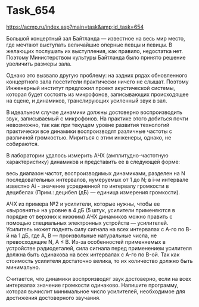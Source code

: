 # Task_654
https://acmp.ru/index.asp?main=task&amp;id_task=654

Большой концертный зал Байтланда — известное на весь мир место, где мечтают выступать величайшие оперные певцы и певицы. В желающих послушать их выступления, как правило, недостатка нет. Поэтому Министерством культуры Байтланда было принято решение увеличить размеры зала.

Однако это вызвало другую проблему: на задних рядах обновленного концертного зала посетители практически ничего не слышат. Поэтому Инженерный институт предложил проект акустической системы, которая будет состоять из микрофонов, записывающих происходящее на сцене, и динамиков, транслирующих усиленный звук в зал.

В идеальном случае динамики должны достоверно воспроизводить звук, записываемый с микрофонов. На практике этого добиться почти невозможно, так как при текущем уровне развития технологий практически все динамики воспроизводят различные частоты с различной громкостью. Мириться с этим инженеры, однако, не собираются.

В лаборатории удалось измерить АЧХ (амплитудно-частотную характеристику) динамиков и представить ее в следующей форме:

весь диапазон частот, воспроизводимых динамиками, разделен на N последовательных интервалов, нумеруемых от 1 до N;
в i-м интервале известно Ai - значение усредненной по интервалу громкости в децибелах (Прим.: децибел (дБ) — единица измерения громкости).

АЧХ из примера №2 и усилители, которые нужны, чтобы ее «выровнять» на уровне в 4 дБ (5 штук, усилители применяются в порядке от верхних к нижним)
АЧХ динамиков можно править с помощью специальных электронных устройств — усилителей. Усилитель может поднять силу сигнала на всех интервалах с A-го по B-й на 1 дБ, где A, B — произвольные натуральные числа, не превосходящие N, A ≤ B. Из-за особенностей применяемых в устройстве радиодеталей, сила сигнала перед применением усилителя должна быть одинакова на всех интервалах с A-го по B-ой. Так как стоимость усилителя достаточно велика, то их количество должно быть минимально.

Считается, что динамики воспроизводят звук достоверно, если на всех интервалах значение громкости одинаково. Напишите программу, которая вычислит минимальное число усилителей, необходимое для достижения достоверного звучания.
